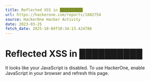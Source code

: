 ```yaml
---
title: Reflected XSS in ██████████
url: https://hackerone.com/reports/1882754
source: HackerOne Hacker Activity
date: 2023-03-25
fetch_date: 2025-10-04T10:34:13.424786
---
```


# Reflected XSS in ██████████

It looks like your JavaScript is disabled. To use HackerOne, enable JavaScript in your browser and refresh this page.